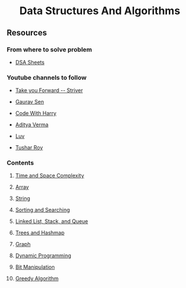 <h1 align="center"><b>Data Structures And Algorithms</b></h1>

<h2><b>Resources</b></h2>
<h3>From where to solve problem</h3>

* [DSA Sheets]()


<h3>Youtube channels to follow</h3>

* [Take you Forward -- Striver](https://www.youtube.com/c/takeUforward)

* [Gaurav Sen](https://www.youtube.com/c/GauravSensei)

* [Code With Harry](https://www.youtube.com/c/CodeWithHarry)

* [Aditya Verma](https://www.youtube.com/c/AdityaVermaTheProgrammingLord)

* [Luv](https://www.youtube.com/c/LuvIsMe)

* [Tushar Roy](https://www.youtube.com/user/tusharroy2525)


<h3>Contents</h3>

1. [Time and Space Complexity](https://github.com/AnmolVerma404/Data-Structures-and-Algorithms/tree/master/2%20Introduction%20to%20Algorithm%20and%20Data%20Structures%20Time%20Complexity)

1. [Array](https://github.com/AnmolVerma404/Data-Structures-and-Algorithms/tree/master/2_1%20Array)

1. [String](https://github.com/AnmolVerma404/Data-Structures-and-Algorithms/tree/master/2_2%20String)

1. [Sorting and Searching](https://github.com/AnmolVerma404/Data-Structures-and-Algorithms/tree/master/3%20Sorting%20and%20Searching)

1. [Linked List, Stack, and Queue](https://github.com/AnmolVerma404/Data-Structures-and-Algorithms/tree/master/4%20List%2C%20Stack%20and%20Queue%20ADT)

1. [Trees and Hashmap](https://github.com/AnmolVerma404/Data-Structures-and-Algorithms/tree/master/5%20TREES%20AND%20HASHING)

1. [Graph](https://github.com/AnmolVerma404/Data-Structures-and-Algorithms/tree/master/6%20Graph%20ADT)

1. [Dynamic Programming](https://github.com/AnmolVerma404/Data-Structures-and-Algorithms/tree/master/7%20Dynamic%20Programming)

1. [Bit Manipulation](https://github.com/AnmolVerma404/Data-Structures-and-Algorithms/tree/master/8%20Bit%20Manupulation)

1. [Greedy Algorithm](https://github.com/AnmolVerma404/Data-Structures-and-Algorithms/tree/master/9%20Greedy%20Algorithm)
